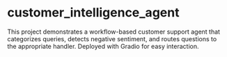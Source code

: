 # customer_intelligence_agent
This project demonstrates a workflow-based customer support agent that categorizes queries, detects negative sentiment, and routes questions to the appropriate handler. Deployed with Gradio for easy interaction.
